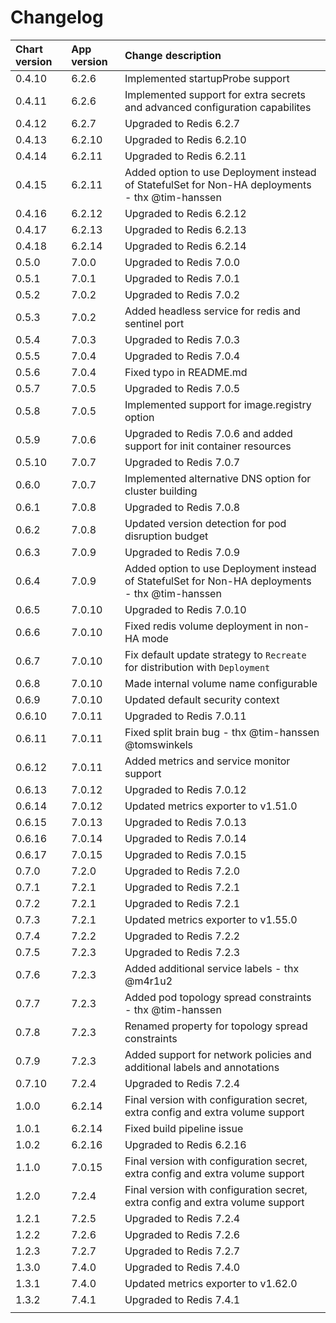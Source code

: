 # Changelog

| Chart version | App version | Change description |
| :------------ | :---------- | :----------------- |
| 0.4.10 | 6.2.6 | Implemented startupProbe support |
| 0.4.11 | 6.2.6 | Implemented support for extra secrets and advanced configuration capabilites |
| 0.4.12 | 6.2.7 | Upgraded to Redis 6.2.7 |
| 0.4.13 | 6.2.10 | Upgraded to Redis 6.2.10 |
| 0.4.14 | 6.2.11 | Upgraded to Redis 6.2.11 |
| 0.4.15 | 6.2.11 | Added option to use Deployment instead of StatefulSet for Non-HA deployments - thx @tim-hanssen |
| 0.4.16 | 6.2.12 | Upgraded to Redis 6.2.12 |
| 0.4.17 | 6.2.13 | Upgraded to Redis 6.2.13 |
| 0.4.18 | 6.2.14 | Upgraded to Redis 6.2.14 |
| 0.5.0 | 7.0.0 | Upgraded to Redis 7.0.0 |
| 0.5.1 | 7.0.1 | Upgraded to Redis 7.0.1 |
| 0.5.2 | 7.0.2 | Upgraded to Redis 7.0.2 |
| 0.5.3 | 7.0.2 | Added headless service for redis and sentinel port |
| 0.5.4 | 7.0.3 | Upgraded to Redis 7.0.3 |
| 0.5.5 | 7.0.4 | Upgraded to Redis 7.0.4 |
| 0.5.6 | 7.0.4 | Fixed typo in README.md |
| 0.5.7 | 7.0.5 | Upgraded to Redis 7.0.5 |
| 0.5.8 | 7.0.5 | Implemented support for image.registry option |
| 0.5.9 | 7.0.6 | Upgraded to Redis 7.0.6 and added support for init container resources |
| 0.5.10 | 7.0.7 | Upgraded to Redis 7.0.7 |
| 0.6.0 | 7.0.7 | Implemented alternative DNS option for cluster building |
| 0.6.1 | 7.0.8 | Upgraded to Redis 7.0.8 |
| 0.6.2 | 7.0.8 | Updated version detection for pod disruption budget |
| 0.6.3 | 7.0.9 | Upgraded to Redis 7.0.9 |
| 0.6.4 | 7.0.9 | Added option to use Deployment instead of StatefulSet for Non-HA deployments - thx @tim-hanssen |
| 0.6.5 | 7.0.10 | Upgraded to Redis 7.0.10 |
| 0.6.6 | 7.0.10 | Fixed redis volume deployment in non-HA mode |
| 0.6.7 | 7.0.10 | Fix default update strategy to `Recreate` for distribution with `Deployment` |
| 0.6.8 | 7.0.10 | Made internal volume name configurable |
| 0.6.9 | 7.0.10 | Updated default security context |
| 0.6.10 | 7.0.11 | Upgraded to Redis 7.0.11 |
| 0.6.11 | 7.0.11 | Fixed split brain bug - thx @tim-hanssen @tomswinkels |
| 0.6.12 | 7.0.11 | Added metrics and service monitor support |
| 0.6.13 | 7.0.12 | Upgraded to Redis 7.0.12 |
| 0.6.14 | 7.0.12 | Updated metrics exporter to v1.51.0 |
| 0.6.15 | 7.0.13 | Upgraded to Redis 7.0.13 |
| 0.6.16 | 7.0.14 | Upgraded to Redis 7.0.14 |
| 0.6.17 | 7.0.15 | Upgraded to Redis 7.0.15 |
| 0.7.0 | 7.2.0 | Upgraded to Redis 7.2.0 |
| 0.7.1 | 7.2.1 | Upgraded to Redis 7.2.1 |
| 0.7.2 | 7.2.1 | Upgraded to Redis 7.2.1 |
| 0.7.3 | 7.2.1 | Updated metrics exporter to v1.55.0 |
| 0.7.4 | 7.2.2 | Upgraded to Redis 7.2.2 |
| 0.7.5 | 7.2.3 | Upgraded to Redis 7.2.3 |
| 0.7.6 | 7.2.3 | Added additional service labels - thx @m4r1u2 |
| 0.7.7 | 7.2.3 | Added pod topology spread constraints - thx @tim-hanssen |
| 0.7.8 | 7.2.3 | Renamed property for topology spread constraints |
| 0.7.9 | 7.2.3 | Added support for network policies and additional labels and annotations |
| 0.7.10 | 7.2.4 | Upgraded to Redis 7.2.4 |
| 1.0.0 | 6.2.14 | Final version with configuration secret, extra config and extra volume support |
| 1.0.1 | 6.2.14 | Fixed build pipeline issue |
| 1.0.2 | 6.2.16 | Upgraded to Redis 6.2.16 |
| 1.1.0 | 7.0.15 | Final version with configuration secret, extra config and extra volume support |
| 1.2.0 | 7.2.4 | Final version with configuration secret, extra config and extra volume support |
| 1.2.1 | 7.2.5 | Upgraded to Redis 7.2.4 |
| 1.2.2 | 7.2.6 | Upgraded to Redis 7.2.6 |
| 1.2.3 | 7.2.7 | Upgraded to Redis 7.2.7 |
| 1.3.0 | 7.4.0 | Upgraded to Redis 7.4.0 |
| 1.3.1 | 7.4.0 | Updated metrics exporter to v1.62.0 |
| 1.3.2 | 7.4.1 | Upgraded to Redis 7.4.1 |
| | | |
